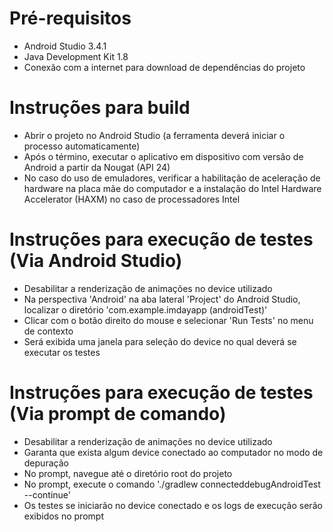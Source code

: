 # Pré-requisitos
  - Android Studio 3.4.1
  - Java Development Kit 1.8
  - Conexão com a internet para download de dependências do projeto

# Instruções para build
  - Abrir o projeto no Android Studio (a ferramenta deverá iniciar o processo automaticamente)
  - Após o término, executar o aplicativo em dispositivo com versão de Android a partir da Nougat (API 24)
  - No caso do uso de emuladores, verificar a habilitação de aceleração de hardware na placa mãe do computador e
    a instalação do Intel Hardware Accelerator (HAXM) no caso de processadores Intel
  
# Instruções para execução de testes (Via Android Studio)
  - Desabilitar a renderização de animações no device utilizado
  - Na perspectiva 'Android' na aba lateral 'Project' do Android Studio, 
    localizar o diretório 'com.example.imdayapp (androidTest)'
  - Clicar com o botão direito do mouse e selecionar 'Run Tests' no menu de contexto
  - Será exibida uma janela para seleção do device no qual deverá se executar os testes
  
# Instruções para execução de testes (Via prompt de comando)
  - Desabilitar a renderização de animações no device utilizado
  - Garanta que exista algum device conectado ao computador no modo de depuração
  - No prompt, navegue até o diretório root do projeto
  - No prompt, execute o comando './gradlew connecteddebugAndroidTest --continue'
  - Os testes se iniciarão no device conectado e os logs de execução serão exibidos no prompt

